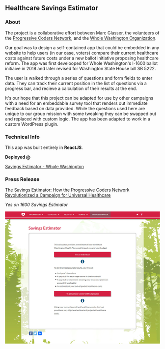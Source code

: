## Healthcare Savings Estimator

### About
The project is a collaborative effort between Marc Glasser, the volunteers of the [Progressive Coders Network](https://www.progcode.org/), and the [Whole Washington Organization](https://www.wholewashington.org/).

Our goal was to design a self-contained app that could be embedded in any website to help users (in our case, voters) compare their current healthcare costs against future costs under a new ballot initiative proposing healthcare reform. The app was first develooped for Whole Washington's I-1600 ballot initiaive in 2018 and later revised for Washington State House bill SB 5222.

The user is walked through a series of questions and form fields to enter data. They can track their current position in the list of questions via a progress bar, and recieve a calculation of their results at the end.

It's our hope that this project can be adapted for use by other campaigns with a need for an embeddable survey tool that renders out immediate feedback based on data provided. While the questions used here are unique to our group mission with some tweaking they can be swapped out and replaced with custom logic. The app has been adapted to work in a custom WordPress plugin.

### Technical Info
This app was built entirely in **ReactJS**.

**Deployed @**

[Savings Estimator - Whole Washington](https://wholewashington.org/savings-estimator/)

### Press Release

[The Savings Estimator: How the Progressive Coders Network Revolutionized a Campaign for Universal Healthcare](https://medium.com/progressive-coders-network/the-savings-estimator-how-the-progressive-coders-network-revolutionized-a-campaign-for-universal-7478d73a5827)

*Yes on 1600 Savings Estimator*

![Screen Shot of the Savings Estimator](https://github.com/chrisco23/savings-estimator/blob/master/savings-estimator-screenshot.jpg)
